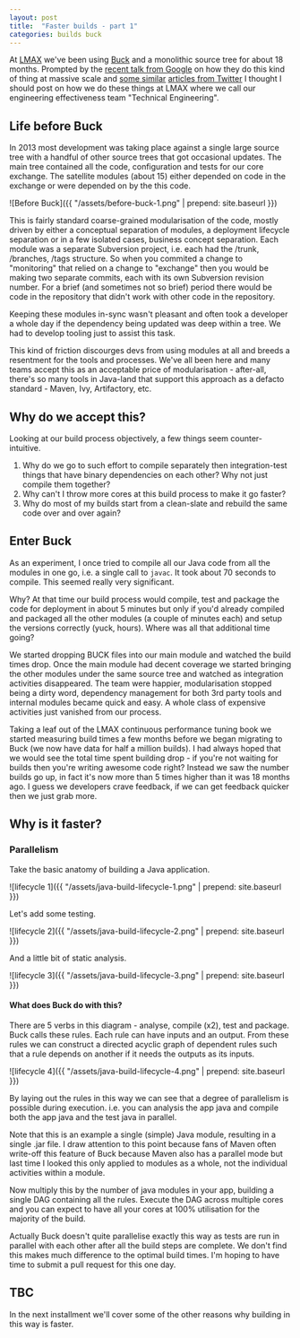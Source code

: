 ```yaml
---
layout: post
title:  "Faster builds - part 1"
categories: builds buck
---
```


At [LMAX][1] we've been using [Buck][2] and a monolithic source tree for about 18 months. Prompted by the [recent talk from Google][3] 
 on how they do this kind of thing at massive scale and [some similar][4] [articles from Twitter][5] I thought I
 should post on how we do these things at LMAX where we call our engineering effectiveness team "Technical Engineering".

## Life before Buck

In 2013 most development was taking place against a single large source tree with a handful of other source trees that
 got occasional updates. The main tree contained all the code, configuration and tests for our core exchange. The 
 satellite modules (about 15) either depended on code in the exchange or were depended on by the this code.

![Before Buck]({{ "/assets/before-buck-1.png" | prepend: site.baseurl }})

This is fairly standard coarse-grained modularisation of the code, mostly driven by either a conceptual separation of modules, 
 a deployment lifecycle separation or in a few isolated cases, business concept separation. Each module was a separate 
 Subversion project, i.e. each had the /trunk, /branches, /tags structure. So when you commited a change to "monitoring"
 that relied on a change to "exchange" then you would be making two separate commits, each with its own Subversion 
 revision number. For a brief (and sometimes not so brief) period there would be code in the repository that didn't 
 work with other code in the repository.
 
Keeping these modules in-sync wasn't pleasant and often took a developer a whole day if the dependency being updated was 
 deep within a tree. We had to develop tooling just to assist this task.
 
This kind of friction discourges devs from using modules at all and breeds a resentment for the tools and processes.
 We've all been here and many teams accept this as an acceptable price of modularisation - after-all, there's so
 many tools in Java-land that support this approach as a defacto standard - Maven, Ivy, Artifactory, etc.
 
## Why do we accept this?

Looking at our build process objectively, a few things seem counter-intuitive.

  1. Why do we go to such effort to compile separately then integration-test things that have binary dependencies on
    each other? Why not just compile them together?
  2. Why can't I throw more cores at this build process to make it go faster?
  3. Why do most of my builds start from a clean-slate and rebuild the same code over and over again?
  
## Enter Buck

As an experiment, I once tried to compile all our Java code from all the modules in one go, i.e. a single call to `javac`.
 It took about 70 seconds to compile. This seemed really very significant.
 
Why? At that time our build process would compile, test and package the code for deployment in about 5 minutes but only if 
 you'd already compiled and packaged all the other modules (a couple of minutes each) and setup the versions 
 correctly (yuck, hours). Where was all that additional time going?

We started dropping BUCK files into our main module and watched the build times drop. Once the main module had decent
 coverage we started bringing the other modules under the same source tree and watched as integration activities disappeared.
 The team were happier, modularisation stopped being a dirty word, dependency management for both 3rd party tools and
 internal modules became quick and easy. A whole class of expensive activities just vanished from our process.
 
Taking a leaf out of the LMAX continuous performance tuning book we started measuring build times a few months before we
 began migrating to Buck (we now have data for half a million builds). I had always hoped that we would see the total 
 time spent building drop - if you're not waiting for builds then you're writing awesome code right? Instead we saw 
 the number builds go up, in fact it's now more than 5 times higher than it was 18 months ago. I guess we developers
 crave feedback, if we can get feedback quicker then we just grab more.
   
## Why is it faster?

### Parallelism

Take the basic anatomy of building a Java application.

![lifecycle 1]({{ "/assets/java-build-lifecycle-1.png" | prepend: site.baseurl }})

Let's add some testing.

![lifecycle 2]({{ "/assets/java-build-lifecycle-2.png" | prepend: site.baseurl }})

And a little bit of static analysis.

![lifecycle 3]({{ "/assets/java-build-lifecycle-3.png" | prepend: site.baseurl }})

#### What does Buck do with this?

There are 5 verbs in this diagram - analyse, compile (x2), test and package. Buck calls these rules. Each rule can have
 inputs and an output. From these rules we can construct a directed acyclic graph of dependent rules such that a
 rule depends on another if it needs the outputs as its inputs.

![lifecycle 4]({{ "/assets/java-build-lifecycle-4.png" | prepend: site.baseurl }})

By laying out the rules in this way we can see that a degree of parallelism is possible during execution. i.e. you can
 analysis the app java and compile both the app java and the test java in parallel. 

Note that this is an example a single (simple) Java module, resulting in a single .jar file. I draw attention to this point
 because fans of Maven often write-off this feature of Buck because Maven also has a parallel mode but last time I 
 looked this only applied to modules as a whole, not the individual activities within a module.

Now multiply this by the number of java modules in your app, building a single DAG containing all the rules. Execute 
 the DAG across multiple cores and you can expect to have all your cores at 100% utilisation for the majority of the 
 build.
 
Actually Buck doesn't quite parallelise exactly this way as tests are run in parallel with each other after all the 
build steps are complete. We don't find this makes much difference to the optimal build times. I'm hoping to have time 
to submit a pull request for this one day.

## TBC

In the next installment we'll cover some of the other reasons why building in this way is faster.

[1]: http://www.lmax.com
[2]: https://buckbuild.com
[3]: https://www.youtube.com/watch?v=W71BTkUbdqE
[4]: http://spectrum.ieee.org/view-from-the-valley/computing/software/twitters-tips-for-making-software-engineers-more-efficient
[5]: http://www.gigamonkeys.com/flowers/
